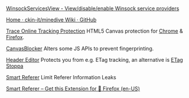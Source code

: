 
[WinsockServicesView - View/disable/enable Winsock service providers](https://www.nirsoft.net/utils/winsock_service_providers.html)

[Home · ckin-it/minedive Wiki · GitHub](https://github.com/ckin-it/minedive/wiki)

[Trace Online Tracking Protection](https://absolutedouble.co.uk/trace/)
HTML5 Canvas protection for [Chrome](https://chrome.google.com/webstore/detail/trace/njkmjblmcfiobddjgebnoeldkjcplfjb)
& [Firefox](https://addons.mozilla.org/en-US/firefox/addon/absolutedouble-trace).

[CanvasBlocker](https://github.com/kkapsner/CanvasBlocker)
Alters some JS APIs to prevent fingerprinting.

[Header Editor](https://addons.mozilla.org/firefox/addon/header-editor/)
Protects you from e.g. ETag tracking,
an alternative is [ETag Stoppa](https://addons.mozilla.org/firefox/addon/etag-stoppa/)

[Smart Referer](https://gitlab.com/smart-referrer/smart-referer)
Limit Referer Information Leaks

[Smart Referer – Get this Extension for 🦊 Firefox (en-US)](https://addons.mozilla.org/en-US/firefox/addon/smart-referer/)
